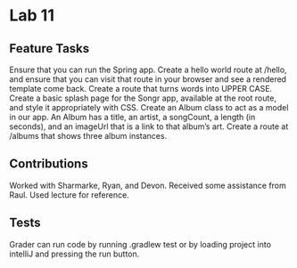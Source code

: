 #  Lab 11

## Feature Tasks

Ensure that you can run the Spring app.
Create a hello world route at /hello, and ensure that you can visit that route in your browser and see a rendered template come back.
Create a route that turns words into UPPER CASE.
Create a basic splash page for the Songr app, available at the root route, and style it appropriately with CSS.
Create an Album class to act as a model in our app.
An Album has a title, an artist, a songCount, a length (in seconds), and an imageUrl that is a link to that album’s art.
Create a route at /albums that shows three album instances.

## Contributions
Worked with Sharmarke, Ryan, and Devon. Received some assistance from Raul. Used lecture for reference.

## Tests

Grader can run code by running .gradlew test or by loading project into intelliJ and pressing the run button.

